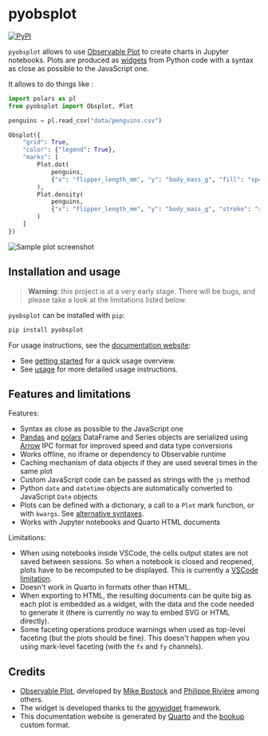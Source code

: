 # pyobsplot

[![PyPI](https://img.shields.io/pypi/v/pyobsplot.svg?color=green)](https://pypi.org/project/pyobsplot)


`pyobsplot` allows to use [Observable Plot](https://observablehq.com/@observablehq/plot?collection=@observablehq/plot) to create charts in Jupyter notebooks. Plots are produced as [widgets](https://ipywidgets.readthedocs.io/en/latest/index.html) from Python code with a syntax as close as possible to the JavaScript one.

It allows to do things like :

```python
import polars as pl
from pyobsplot import Obsplot, Plot

penguins = pl.read_csv("data/penguins.csv")

Obsplot({
    "grid": True,
    "color": {"legend": True},
    "marks": [
        Plot.dot(
            penguins, 
            {"x": "flipper_length_mm", "y": "body_mass_g", "fill": "species"}
        ),
        Plot.density(
            penguins, 
            {"x": "flipper_length_mm", "y": "body_mass_g", "stroke": "species"}
        )
    ]
})
```

![Sample plot screenshot](https://github.com/juba/pyobsplot/raw/main/doc/screenshots/readme_plot.png)


## Installation and usage

> **Warning**: this project is at a very early stage. There will be bugs, and please take a look at the limitations listed below.

`pyobsplot` can be installed with `pip`:

```sh
pip install pyobsplot
```

For usage instructions, see the [documentation website](https://juba.github.io/pyobsplot):

- See [getting started](https://juba.github.io/pyobsplot/getting_started.html) for a quick usage overview.
- See [usage](https://juba.github.io/pyobsplot/usage.html) for more detailed usage instructions.


## Features and limitations

Features:

- Syntax as close as possible to the JavaScript one
- [Pandas](https://pandas.pydata.org) and [polars](https://pola.rs) DataFrame and Series objects are serialized using [Arrow](https://arrow.apache.org) IPC format for improved speed and data type conversions
- Works offline, no iframe or dependency to Observable runtime
- Caching mechanism of data objects if they are used several times in the same plot
- Custom JavaScript code can be passed as strings with the `js` method
- Python `date` and `datetime` objects are automatically converted to JavaScript `Date` objects
- Plots can be defined with a dictionary, a call to a `Plot` mark function, or with `kwargs`. See [alternative syntaxes](usage.qmd#alternative-syntaxes).
- Works with Jupyter notebooks and Quarto HTML documents

Limitations:

- When using notebooks inside VSCode, the cells output states are not saved between sessions. So when a notebook is closed and reopened, plots have to be recomputed to be displayed. This is currently a [VSCode limitation](https://github.com/juba/pyobsplot/issues/2).
- Doesn't work in Quarto in formats other than HTML.
- When exporting to HTML, the resulting documents can be quite big as each plot is embedded as a widget, with the data and the code needed to generate it (there is currently no way to embed SVG or HTML directly).
- Some faceting operations produce warnings when used as top-level faceting (but the plots should be fine). This doesn't happen when you using mark-level faceting (with the `fx` and `fy` channels).



## Credits

- [Observable Plot](https://observablehq.com/@observablehq/plot?collection=@observablehq/plot), developed by [Mike Bostock](https://observablehq.com/@mbostock) and [Philippe Rivière](https://observablehq.com/@fil) among others.
- The widget is developed thanks to the [anywidget](https://anywidget.dev) framework.
- This documentation website is generated by [Quarto](https://quarto.org) and the [bookup](https://github.com/juba/bookup-html) custom format.
